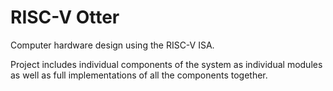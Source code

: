 <h1>RISC-V Otter</h1>
<p>Computer hardware design using the RISC-V ISA.</p>
Project includes individual components of the system as individual modules
as well as full implementations of all the components together.
